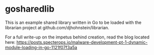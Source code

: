 # gosharedlib

This is an example shared library written in Go to be loaded with the librarian project at github.com/djhohnstein/librarian.

For a full write-up on the impetus behind creation, read the blog located here: https://posts.specterops.io/malware-development-pt-1-dynamic-module-loading-in-go-1121f07f3a5a
